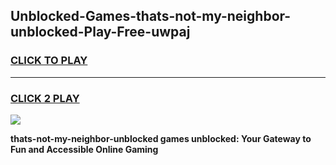 
## Unblocked-Games-thats-not-my-neighbor-unblocked-Play-Free-uwpaj
<h3>
<a href="https://premium76.site?title=thats-not-my-neighbor-unblocked&ref=20M">CLICK TO PLAY</a></h3>
<hr>

<h3>
<a href="https://premium76.site?title=thats-not-my-neighbor-unblocked&ref=20M">CLICK 2 PLAY</a>
  
</h3>

<a href="https://premium76.site?title=thats-not-my-neighbor-unblocked&ref=19M"><img src="https://clearcache.store/games.png"></a>


**thats-not-my-neighbor-unblocked games unblocked: Your Gateway to Fun and Accessible Online Gaming**
